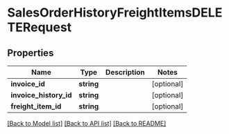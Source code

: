 # SalesOrderHistoryFreightItemsDELETERequest

## Properties
Name | Type | Description | Notes
------------ | ------------- | ------------- | -------------
**invoice_id** | **string** |  | [optional] 
**invoice_history_id** | **string** |  | [optional] 
**freight_item_id** | **string** |  | [optional] 

[[Back to Model list]](../README.md#documentation-for-models) [[Back to API list]](../README.md#documentation-for-api-endpoints) [[Back to README]](../README.md)


